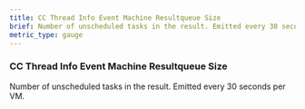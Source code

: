 ```yaml
---
title: CC Thread Info Event Machine Resultqueue Size
brief: Number of unscheduled tasks in the result. Emitted every 30 seconds per VM.
metric_type: gauge
---
```


### CC Thread Info Event Machine Resultqueue Size

Number of unscheduled tasks in the result. Emitted every 30 seconds per VM.